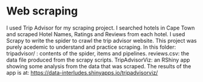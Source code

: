 # Web scraping

I used Trip Advisor for my scraping project. I searched hotels in Cape Town and scraped Hotel Names, Ratings and Reviews from each hotel. I used Scrapy to write the spider to crawl the trip advisor website. This project was purely acedemic to understand and practice scraping.
In this folder:
tripadvisor/ : contents of the spider, items and pipelines.
reviews.csv: the data file produced from the scrapy scripts.
TripAdvisorViz: an RShiny app showing some analysis from the data that was scraped. The results of the app is at: 
https://data-interludes.shinyapps.io/tripadvisorviz/
